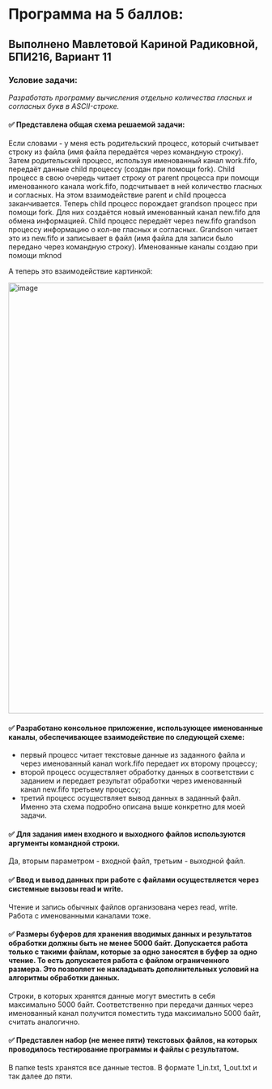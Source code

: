 # Программа на 5 баллов:

## Выполнено Мавлетовой Кариной Радиковной, БПИ216, Вариант 11
### Условие задачи:
*Разработать программу вычисления отдельно количества гласных и согласных букв в ASCII-строке.*


#### :white_check_mark: Представлена общая схема решаемой задачи:
Если словами - у меня есть родительский процесс, который считывает строку из файла (имя файла передаётся через командную строку). Затем родительский процесс, используя именованный канал work.fifo, передаёт данные child процессу (создан при помощи fork). Child процесс в свою очередь читает строку от parent процесса при помощи именованного канала work.fifo, подсчитывает в ней количество гласных и согласных. На этом взаимодействие parent и child процесса заканчивается. Теперь child процесс порождает grandson процесс при помощи fork. Для них создаётся новый именованный канал new.fifo для обмена информацией. Child процесс передаёт через new.fifo grandson процессу информацию о кол-ве гласных и согласных. Grandson читает это из new.fifo и записывает в файл (имя файла для записи было передано через командную строку).
Именованные каналы создаю при помощи mknod

А теперь это взаимодействие картинкой:

<img width="849" alt="image" src="https://user-images.githubusercontent.com/115434090/226197543-49aab45f-c398-411c-b7c7-fdc5c5013a2e.png">

#### :white_check_mark: Разработано консольное приложение, использующее именованные каналы, обеспечивающее взаимодействие по следующей схеме:
+ первый процесс читает текстовые данные из заданного файла и через именованный канал work.fifo передает их второму процессу;
+ второй процесс осуществляет обработку данных в соответствии с заданием и передает результат обработки через именованный канал new.fifo третьему процессу;
+ третий процесс осуществляет вывод данных в заданный файл.
Именно эта схема подробно описана выше конкретно для моей задачи.

#### :white_check_mark: Для задания имен входного и выходного файлов используются аргументы командной строки.
Да, вторым параметром - входной файл, третьим - выходной файл.

#### :white_check_mark: Ввод и вывод данных при работе с файлами осуществляется через системные вызовы read и write.
Чтение и запись обычных файлов организована через read, write. Работа с именованными каналами тоже.

#### :white_check_mark: Размеры буферов для хранения вводимых данных и результатов обработки должны быть не менее 5000 байт. Допускается работа только с такими файлам, которые за одно заносятся в буфер за одно чтение. То есть допускается работа с файлом ограниченного размера. Это позволяет не накладывать дополнительных условий на алгоритмы обработки данных.

Строки, в которых хранятся данные могут вместить в себя максимально 5000 байт. Соответственно при передачи данных через именованный канал получится поместить туда максимально 5000 байт, считать аналогично.

#### :white_check_mark: Представлен набор (не менее пяти) текстовых файлов, на которых проводилось тестирование программы и файлы с результатом.
В папке tests хранятся все данные тестов. В формате 1_in.txt, 1_out.txt и так далее до пяти.


